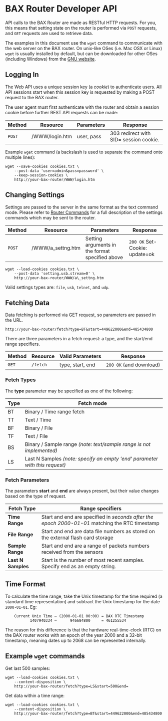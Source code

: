 
[//]: # (Developer API)

# BAX Router Developer API

API calls to the BAX Router are made as RESTful HTTP requests. For you, 
this means that setting state on the router is performed via `POST` requests, 
and `GET` requests are used to retrieve data.

The examples in this document use the `wget` command to communicate with the 
web server on the BAX router. On unix-like OSes (i.e. Mac OSX or Linux) `wget` is 
usually installed by default, but can be downloaded for other OSes (including 
Windows) from the [GNU website](https://www.gnu.org/software/wget/).


## Logging In

The Web API uses a unique session key (a _cookie_) to authenticate users. All 
API sessions start when this session key is requested by making a POST request
to the BAX router.

The user agent must first authenticate with the router and obtain a session
cookie before further REST API requests can be made:

Method | Resource       | Parameters | Response
------ | -------------- | ---------- | ----------
`POST` | /WWW/login.htm | user, pass | 303 redirect with SID= session cookie.

Example `wget` command (a backslash is used to separate the command onto multiple lines):

	wget --save-cookies cookies.txt \
		--post-data 'user=admin&pass=password' \
		--keep-session-cookies \
		http://your-bax-router/WWW/login.htm


## Changing Settings

Settings are passed to the server in the same format as the text command mode.
Please refer to [Router Commands](commands.md#settings) for a full description
of the settings commands which may be sent to the router.


Method | Resource           | Parameters                                      | Response 
------ | ------------------ | ----------------------------------------------- | ----------
`POST` | /WWW/a\_settng.htm | Setting arguments in the format specified above | `200 OK` Set-Cookie: update=ok 


	wget --load-cookies cookies.txt \
		--post-data 'setting.usb.stream=0' \
		http://your-bax-router/WWW/a\_settng.htm

Valid settings types are: `file`, `usb`, `telnet`, and `udp`.


## Fetching Data

Data fetching is performed via GET request, so parameters are passed in the
URL.

	http://your-bax-router/fetch?type=BT&start=449622000&end=485434800

There are three parameters in a fetch request: a type, and the start/end range
specifiers.

Method | Resource | Valid Parameters | Response 
------ | -------- | ---------------- | ----------
`GET`  | `/fetch` | type, start, end | `200 OK` (and download) 


### Fetch Types

The **type** parameter may be specified as one of the following:

 Type | Fetch mode
 ---- | ------------
 BT   | Binary / Time range fetch
 TT   | Text / Time
 BF   | Binary / File
 TF   | Text / File
 BS   | Binary / Sample range _(note: text/sample range is not implemented)_
 LS   | Last N Samples _(note: specify an empty 'end' parameter with this request)_


### Fetch Parameters

The parameters **start** and **end** are always present, but their value
changes based on the type of request.

 Fetch Type        | Range specifiers
 ----------------- | ------------------
**Time Range**     | Start and end are specified in _seconds after the epoch 2000-01-01_ matching the RTC timestamp
**File Range**     | Start and end are data file numbers as stored on the external flash card storage
**Sample Range**   | Start and end are a range of packets numbers received from the sensors
**Last N Samples** | Start is the number of most recent samples. Specify end as an empty string.

## Time Format

To calculate the time range, take the Unix timestamp for the time required (a
standard time representation) and subtract the Unix timestamp for the date
`2000-01-01`. Eg:

````
	Current Unix Time – (2000-01-01 00:00) = BAX RTC Timestamp
	       1407940334 –      946684800     = 461255534
````

The reason for this difference is that the hardware real-time-clock (RTC) on
the BAX router works with an epoch of the year 2000 and a 32-bit timestamp,
meaning dates up to 2068 can be represented internally.

## Example `wget` commands

Get last 500 samples:

	wget --load-cookies cookies.txt \
		--content-disposition \
		http://your-bax-router/fetch?type=LS&start=500&end=

Get data within a time range:

	wget --load-cookies cookies.txt \
		--content-disposition \
		http://your-bax-router/fetch?type=BT&start=449622000&end=485434800

